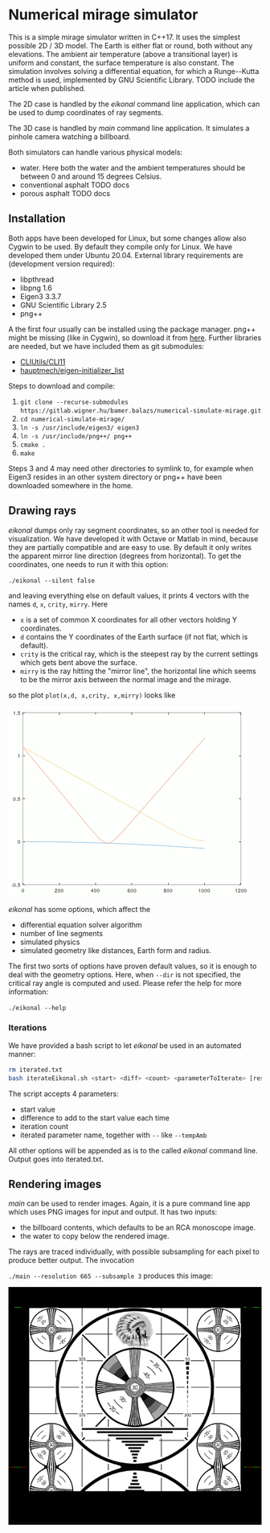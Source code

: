 # Numerical mirage simulator

This is a simple mirage simulator written in C++17. It uses the simplest possible 2D / 3D model. The Earth is either flat or round, both without any elevations. The ambient air temperature (above a transitional layer) is uniform and constant, the surface temperature is also constant. The simulation involves solving a differential equation, for which a Runge--Kutta method is used, implemented by GNU Scientific Library. TODO include the article when published.

The 2D case is handled by the _eikonal_ command line application, which can be used to dump coordinates of ray segments.

The 3D case is handled by _main_ command line application. It simulates a pinhole camera watching a billboard.

Both simulators can handle various physical models:

- water. Here both the water and the ambient temperatures should be between 0 and around 15 degrees Celsius.
- conventional asphalt TODO docs
- porous asphalt TODO docs

## Installation

Both apps have been developed for Linux, but some changes allow also Cygwin to be used. By default they compile only for Linux. We have developed them under Ubuntu 20.04. External library requirements are (development version required):

- libpthread
- libpng 1.6
- Eigen3 3.3.7
- GNU Scientific Library 2.5
- png++

A the first four usually can be installed using the package manager. png++ might be missing (like in Cygwin), so download it from [here](https://www.nongnu.org/pngpp/). Further libraries are needed, but we have included them as git submodules:

- [CLIUtils/CLI11](https://github.com/CLIUtils/CLI11)
- [hauptmech/eigen-initializer_list](https://github.com/hauptmech/eigen-initializer_list)

Steps to download and compile:

1. `git clone --recurse-submodules https://gitlab.wigner.hu/bamer.balazs/numerical-simulate-mirage.git`
2. `cd numerical-simulate-mirage/`
3. `ln -s /usr/include/eigen3/ eigen3`
4. `ln -s /usr/include/png++/ png++`
5. `cmake .`
6. `make`

Steps 3 and 4 may need other directories to symlink to, for example when Eigen3 resides in an other system directory or png++ have been downloaded somewhere in the home.


## Drawing rays

_eikonal_ dumps only ray segment coordinates, so an other tool is needed for visualization. We have developed it with Octave or Matlab in mind, because they are partially compatible and are easy to use. By default it only writes the apparent mirror line direction (degrees from horizontal). To get the coordinates, one needs to run it with this option:

`./eikonal --silent false`

and leaving everything else on default values, it prints 4 vectors with the names `d`, `x`, `crity`, `mirry`. Here

- `x` is a set of common X coordinates for all other vectors holding Y coordinates.
- `d` contains the Y coordinates of the Earth surface (if not flat, which is default).
- `crity` is the critical ray, which is the steepest ray by the current settings which gets bent above the surface.
- `mirry` is the ray hitting the "mirror line", the horizontal line which seems to be the mirror axis between the normal image and the mirage.

so the plot `plot(x,d, x,crity, x,mirry)` looks like

![2D plot][2dplot]

_eikonal_ has some options, which affect the

- differential equation solver algorithm
- number of line segments
- simulated physics
- simulated geometry like distances, Earth form and radius.

The first two sorts of options have proven default values, so it is enough to deal with the geometry options. Here, when `--dir` is not specified, the critical ray angle is computed and used. Please refer the help for more information:

`./eikonal --help`

### Iterations

We have provided a bash script to let _eikonal_ be used in an automated manner:

```bash
rm iterated.txt
bash iterateEikonal.sh <start> <diff> <count> <parameterToIterate> [rest of params to be passed to main]
```

The script accepts 4 parameters:

- start value
- difference to add to the start value each time
- iteration count
- iterated parameter name, together with `--` like `--tempAmb`

All other options will be appended as is to the called _eikonal_ command line. Output goes into iterated.txt.


## Rendering images

_main_ can be used to render images. Again, it is a pure command line app which uses PNG images for input and output. It has two inputs:

- the billboard contents, which defaults to be an RCA monoscope image.
- the water to copy below the rendered image.

The rays are traced individually, with possible subsampling for each pixel to produce better output. The invocation

`./main --resolution 665 --subsample 3` produces this image:

![Rendered subsample 3][rendered-subsample3]

[2dplot]: images/2dplot.png "2D plot"
[rendered-subsample3]: images/rendered-subsample3.png "Rendered image using --subsample 3"
